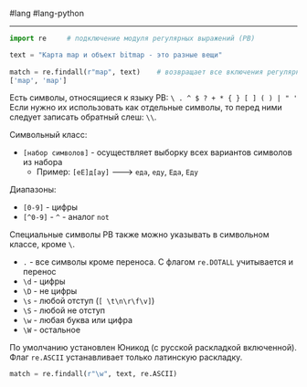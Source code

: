 #lang #lang-python 

---
```python
import re     # подключение модуля регулярных выражений (РВ)

text = "Карта map и объект bitmap - это разные вещи"
 
match = re.findall(r"map", text)    # возвращает все включения регулярного выражения в строке text
['map', 'map']
```

Есть символы, относящиеся к языку РВ: `\ . ^ $ ? + * { } [ ] ( ) | " '`
Если нужно их использовать как отдельные символы, то перед ними следует записать обратный слеш: `\\`.

Символьный класс:
- `[набор символов]` - осуществляет выборку всех вариантов символов из набора
  - Пример: `[еЕ]д[ау]` ---> `еда`, `еду`, `Еда`, `Еду`

Диапазоны:
- `[0-9]` - цифры
- `[^0-9]` - `^` - аналог `not`

Специальные символы РВ также можно указывать в символьном классе, кроме `\`.
- `.` - все символы кроме переноса. С флагом `re.DOTALL` учитывается и перенос
- `\d` - цифры
- `\D` - не цифры
- `\s` - любой отступ (`[ \t\n\r\f\v]`)
- `\S` - любой не отступ
- `\w` - любая буква или цифра
- `\W` - остальное

По умолчанию установлен Юникод (с русской раскладкой включенной). Флаг `re.ASCII` устанавливает только латинскую раскладку.

```python
match = re.findall(r"\w", text, re.ASCII)
```


